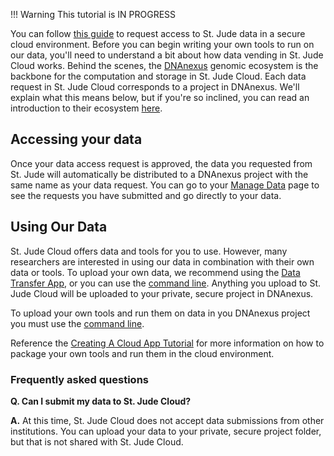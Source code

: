 !!! Warning
    This tutorial is IN PROGRESS

You can follow [this guide](../../guides/data/data-request.md) to request access to
St. Jude data in a secure cloud environment. Before you can begin writing your
own tools to run on our data, you'll need to understand a bit about how
data vending in St. Jude Cloud works. Behind the scenes, the [DNAnexus](https://www.dnanexus.com/) genomic ecosystem is the backbone for the computation
and storage in St. Jude Cloud. Each data request in St. Jude Cloud corresponds to a project in DNAnexus. We'll explain what this means below, but if you're so inclined, you can read an introduction to their ecosystem [here](https://wiki.dnanexus.com/UI/Quickstart).

## Accessing your data

Once your data access request is approved, the data you requested from St. Jude will automatically be distributed to a DNAnexus project with the same name as your data request. You can go to your [Manage Data](https://platform.stjude.cloud/requests/manage) page to see the requests you have submitted and go directly to your data.

## Using Our Data
St. Jude Cloud offers data and tools for you to use. However, many researchers are interested in using our data in combination with their own data or tools. To upload your own data, we recommend using the [Data Transfer App](data-transfer-app.md), or you can use the [command line](command-line.md). Anything you upload to St. Jude Cloud will be uploaded to your private, secure project in DNAnexus.

To upload your own tools and run them on data in you DNAnexus project you must use the [command line](command-line.md).

Reference the [Creating A Cloud App Tutorial](../../guides/data/creating-a-cloud-app.md) for more information on how to package your own tools and run them in the cloud environment.

### Frequently asked questions
**Q. Can I submit my data to St. Jude Cloud?**

**A.** At this time, St. Jude Cloud does not accept data submissions from other institutions. You can upload your data to your private, secure project folder, but that is not shared with St. Jude Cloud.
